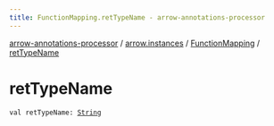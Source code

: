 ```yaml
---
title: FunctionMapping.retTypeName - arrow-annotations-processor
---
```


[arrow-annotations-processor](../../index.html) / [arrow.instances](../index.html) / [FunctionMapping](index.html) / [retTypeName](./ret-type-name.html)

# retTypeName

`val retTypeName: `[`String`](https://kotlinlang.org/api/latest/jvm/stdlib/kotlin/-string/index.html)